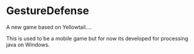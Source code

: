 # GestureDefense
A new game based on Yellowtail....

This is used to be a mobile game but for now its developed for processing java on Windows.
